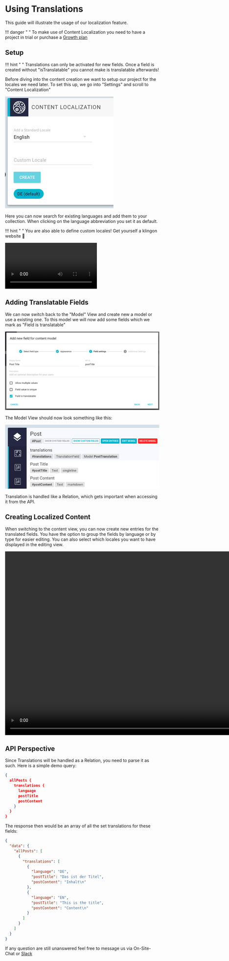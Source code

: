 # Using Translations

This guide will illustrate the usage of our localization feature.

!!! danger " "
    To make use of Content Localization you need to have a project in trial or purchase a [Growth plan](https://graphcms.com/pricing)

## Setup

!!! hint " "
    Translations can only be activated for new fields. Once a field is created without "isTranslatable" you cannot make is translatable afterwards!

Before diving into the content creation we want to setup our project for the locales we need later. To set this up, we go into "Settings" and scroll to "Content Localization"

![Settings Localization](../img/guides/translations/settings_locale.png)

Here you can now search for existing languages and add them to your collection. When clicking on the language abbreviation you set it as default. 

!!! hint " "
    You are also able to define custom locales! Get yourself a klingon website 🖖

<video controls>
  <source src="/../img/guides/translations/AddNewLocale.mp4" type="video/mp4">
Your browser does not support the video tag.
</video>

## Adding Translatable Fields

We can now switch back to the "Model" View and create new a model or use a existing one. To this model we will now add some fields which we mark as "Field is translatable"

![Field translatable](../img/guides/translations/SetFieldTranslatable.png)

The Model View should now look something like this:

![Model View](../img/guides/translations/ModelViewForTranslation.png)

Translation is handled like a Relation, which gets important when accessing it from the API.

## Creating Localized Content

When switching to the content view, you can now create new entries for the translated fields. You have the option to group the fields by language or by type for easier editing. You can also select which locales you want to have displayed in the editing view. 

<video height="600px" controls>
  <source src="/../img/guides/translations/CreatePostTranslate.mp4" type="video/mp4">
Your browser does not support the video tag.
</video>

## API Perspective

Since Translations will be handled as a Relation, you need to parse it as such. Here is a simple demo query:

```json
{
  allPosts {
    translations {
      language
      postTitle
      postContent
    }
  }
}
```

The response then would be an array of all the set translations for these fields:
```json
{
  "data": {
    "allPosts": [
      {
        "translations": [
          {
            "language": "DE",
            "postTitle": "Das ist der Titel",
            "postContent": "Inhalt\n"
          },
          {
            "language": "EN",
            "postTitle": "This is the title",
            "postContent": "Content\n"
          }
        ]
      }
    ]
  }
}
```

If any question are still unanswered feel free to message us via On-Site-Chat or [Slack](https://slack.graphcms.com)